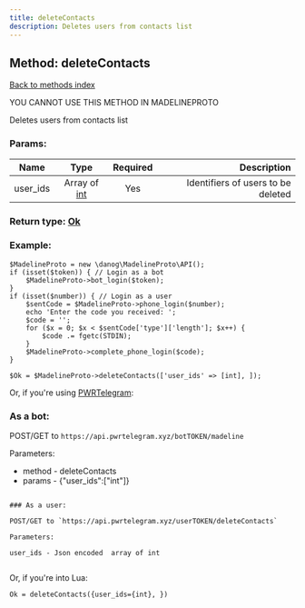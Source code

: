 ```yaml
---
title: deleteContacts
description: Deletes users from contacts list
---
```

## Method: deleteContacts  
[Back to methods index](index.md)


YOU CANNOT USE THIS METHOD IN MADELINEPROTO


Deletes users from contacts list

### Params:

| Name     |    Type       | Required | Description |
|----------|:-------------:|:--------:|------------:|
|user\_ids|Array of [int](../types/int.md) | Yes|Identifiers of users to be deleted|


### Return type: [Ok](../types/Ok.md)

### Example:


```
$MadelineProto = new \danog\MadelineProto\API();
if (isset($token)) { // Login as a bot
    $MadelineProto->bot_login($token);
}
if (isset($number)) { // Login as a user
    $sentCode = $MadelineProto->phone_login($number);
    echo 'Enter the code you received: ';
    $code = '';
    for ($x = 0; $x < $sentCode['type']['length']; $x++) {
        $code .= fgetc(STDIN);
    }
    $MadelineProto->complete_phone_login($code);
}

$Ok = $MadelineProto->deleteContacts(['user_ids' => [int], ]);
```

Or, if you're using [PWRTelegram](https://pwrtelegram.xyz):

### As a bot:

POST/GET to `https://api.pwrtelegram.xyz/botTOKEN/madeline`

Parameters:

* method - deleteContacts
* params - {"user_ids":["int"]}

```

### As a user:

POST/GET to `https://api.pwrtelegram.xyz/userTOKEN/deleteContacts`

Parameters:

user_ids - Json encoded  array of int


```

Or, if you're into Lua:

```
Ok = deleteContacts({user_ids={int}, })
```

